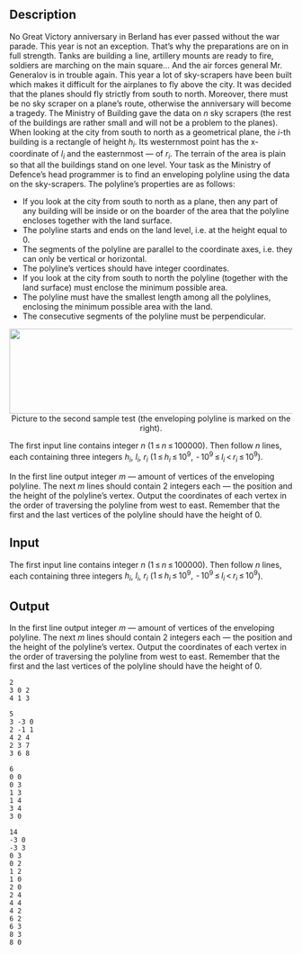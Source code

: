 ## Description

<div><p>No Great Victory anniversary in Berland has ever passed without the war parade. This year is not an exception. That’s why the preparations are on in full strength. Tanks are building a line, artillery mounts are ready to fire, soldiers are marching on the main square... And the air forces general Mr. Generalov is in trouble again. This year a lot of sky-scrapers have been built which makes it difficult for the airplanes to fly above the city. It was decided that the planes should fly strictly from south to north. Moreover, there must be no sky scraper on a plane’s route, otherwise the anniversary will become a tragedy. The Ministry of Building gave the data on <span class="tex-span"><i>n</i></span> sky scrapers (the rest of the buildings are rather small and will not be a problem to the planes). When looking at the city from south to north as a geometrical plane, the <span class="tex-span"><i>i</i></span>-th building is a rectangle of height <span class="tex-span"><i>h</i><sub class="lower-index"><i>i</i></sub></span>. Its westernmost point has the x-coordinate of <span class="tex-span"><i>l</i><sub class="lower-index"><i>i</i></sub></span> and the easternmost — of <span class="tex-span"><i>r</i><sub class="lower-index"><i>i</i></sub></span>. The terrain of the area is plain so that all the buildings stand on one level. Your task as the Ministry of Defence’s head programmer is to find an <span class="tex-font-style-it">enveloping</span> polyline using the data on the sky-scrapers. The polyline’s properties are as follows:</p><ul> <li> If you look at the city from south to north as a plane, then any part of any building will be inside or on the boarder of the area that the polyline encloses together with the land surface. </li><li> The polyline starts and ends on the land level, i.e. at the height equal to 0. </li><li> The segments of the polyline are parallel to the coordinate axes, i.e. they can only be vertical or horizontal. </li><li> The polyline’s vertices should have integer coordinates. </li><li> If you look at the city from south to north the polyline (together with the land surface) must enclose the minimum possible area. </li><li> The polyline must have the smallest length among all the polylines, enclosing the minimum possible area with the land. </li><li> The consecutive segments of the polyline must be perpendicular. </li></ul><center> <img class="tex-graphics" height="151px" src="file://KER9Nnun.png" style="max-width: 100.0%;max-height: 100.0%;" width="680px"> </center><center> Picture to the second sample test (the enveloping polyline is marked on the right). </center></div><div class="input-specification"><p>The first input line contains integer <span class="tex-span"><i>n</i></span> (<span class="tex-span">1 ≤ <i>n</i> ≤ 100000</span>). Then follow <span class="tex-span"><i>n</i></span> lines, each containing three integers <span class="tex-span"><i>h</i><sub class="lower-index"><i>i</i></sub></span>, <span class="tex-span"><i>l</i><sub class="lower-index"><i>i</i></sub></span>, <span class="tex-span"><i>r</i><sub class="lower-index"><i>i</i></sub></span> (<span class="tex-span">1 ≤ <i>h</i><sub class="lower-index"><i>i</i></sub> ≤ 10<sup class="upper-index">9</sup>,  - 10<sup class="upper-index">9</sup> ≤ <i>l</i><sub class="lower-index"><i>i</i></sub> &lt; <i>r</i><sub class="lower-index"><i>i</i></sub> ≤ 10<sup class="upper-index">9</sup></span>).</p></div><div class="output-specification"><p>In the first line output integer <span class="tex-span"><i>m</i></span> — amount of vertices of the enveloping polyline. The next <span class="tex-span"><i>m</i></span> lines should contain 2 integers each — the position and the height of the polyline’s vertex. Output the coordinates of each vertex in the order of traversing the polyline from west to east. Remember that the first and the last vertices of the polyline should have the height of 0.</p></div>

## Input

<p>The first input line contains integer <span class="tex-span"><i>n</i></span> (<span class="tex-span">1 ≤ <i>n</i> ≤ 100000</span>). Then follow <span class="tex-span"><i>n</i></span> lines, each containing three integers <span class="tex-span"><i>h</i><sub class="lower-index"><i>i</i></sub></span>, <span class="tex-span"><i>l</i><sub class="lower-index"><i>i</i></sub></span>, <span class="tex-span"><i>r</i><sub class="lower-index"><i>i</i></sub></span> (<span class="tex-span">1 ≤ <i>h</i><sub class="lower-index"><i>i</i></sub> ≤ 10<sup class="upper-index">9</sup>,  - 10<sup class="upper-index">9</sup> ≤ <i>l</i><sub class="lower-index"><i>i</i></sub> &lt; <i>r</i><sub class="lower-index"><i>i</i></sub> ≤ 10<sup class="upper-index">9</sup></span>).</p>

## Output

<p>In the first line output integer <span class="tex-span"><i>m</i></span> — amount of vertices of the enveloping polyline. The next <span class="tex-span"><i>m</i></span> lines should contain 2 integers each — the position and the height of the polyline’s vertex. Output the coordinates of each vertex in the order of traversing the polyline from west to east. Remember that the first and the last vertices of the polyline should have the height of 0.</p>





```input1
2
3 0 2
4 1 3

```




```input2
5
3 -3 0
2 -1 1
4 2 4
2 3 7
3 6 8

```




```output1
6
0 0
0 3
1 3
1 4
3 4
3 0

```




```output2
14
-3 0
-3 3
0 3
0 2
1 2
1 0
2 0
2 4
4 4
4 2
6 2
6 3
8 3
8 0

```


